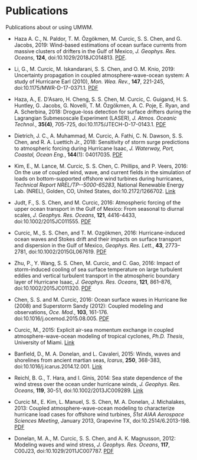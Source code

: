# Publications

Publications about or using UMWM.

* Haza A. C., N. Paldor, T. M. Özgökmen, M. Curcic, S. S. Chen, and G. Jacobs, 2019: Wind-based estimations of ocean surface currents from massive clusters of drifters in the Gulf of Mexico, *J. Geophys. Res. Oceans*, **124**, doi:10.1029/2018JC014813. [PDF](https://github.com/milancurcic/publications/blob/master/Haza_etal_JGR2019.pdf).

* Li, G., M. Curcic, M. Iskandarani, S. S. Chen, and O. M. Knio, 2019: Uncertainty propagation in coupled atmosphere-wave-ocean system: A study of Hurricane Earl (2010), *Mon. Wea. Rev.*, **147**, 221-245, doi:10.1175/MWR-D-17-0371.1. [PDF](https://github.com/milancurcic/publications/blob/master/Li_etal_MWR2019.pdf)

* Haza, A., E. D'Asaro, H. Cheng, S. S. Chen, M. Curcic, C. Guigand, H. S. Huntley, G. Jacobs, G. Novelli, T. M. Özgökmen, A. C. Poje, E. Ryan, and A. Scherbina, 2018: Drogue-loss detection for surface drifters during the Lagrangian Submesoscale Experiment (LASER), *J. Atmos. Oceanic Technol.*, **35(4)**, 705-725, doi:10.1175/JTECH-D-17-0143.1. [PDF](https://github.com/milancurcic/publications/blob/master/Haza_etal_JTECH2018.pdf)

* Dietrich, J. C., A. Muhammad, M. Curcic, A. Fathi, C. N. Dawson, S. S. Chen, and R. A. Luettich Jr., 2018: Sensitivity of storm surge predictions to atmospheric forcing during Hurricane Isaac, *J. Waterway, Port, Coastal, Ocean Eng.*, **144**(1): 04017035. [PDF](https://github.com/milancurcic/publications/blob/master/Dietrich_etal_WWENG2018.pdf)

* Kim, E., M. Lance, M. Curcic, S. S. Chen, C. Phillips, and P. Veers, 2016: On the use of coupled wind, wave, and current fields in the simulation of loads on bottom-supported offshore wind turbines during hurricanes, *Technical Report NREL/TP--5000-65283*, National Renewable Energy Lab. (NREL), Golden, CO, United States, doi:10.2172/1266702. [Link](http://www.osti.gov/scitech/biblio/1266702)

* Judt, F., S. S. Chen, and M. Curcic, 2016: Atmospheric forcing of the upper ocean transport in the Gulf of Mexico: From seasonal to diurnal scales, *J. Geophys. Res. Oceans*, **121**, 4416-4433, doi:10.1002/2015JC011555. [PDF](https://github.com/milancurcic/publications/blob/master/Judt_etal_JGR2016.pdf)

* Curcic, M., S. S. Chen, and T. M. Ozgökmen, 2016: Hurricane-induced ocean waves and Stokes drift and their impacts on surface transport and dispersion in the Gulf of Mexico, *Geophys. Res. Lett.*, **43**, 2773–2781, doi:10.1002/2015GL067619. [PDF](https://github.com/milancurcic/publications/blob/master/Curcic_etal_GRL2016.pdf)

* Zhu, P., Y. Wang, S. S. Chen, M. Curcic, and C. Gao, 2016: Impact of storm-induced cooling of sea surface temperature on large turbulent eddies and vertical turbulent transport in the atmospheric boundary layer of Hurricane Isaac, *J. Geophys. Res. Oceans*, **121**, 861–876, doi:10.1002/2015JC011320. [PDF](https://github.com/milancurcic/publications/blob/master/Zhu_etal_JGR2016.pdf)

* Chen, S. S. and M. Curcic, 2016: Ocean surface waves in Hurricane Ike (2008) and Superstorm Sandy (2012): Coupled modeling and observations, *Oce. Mod.*, **103**, 161-176. doi:10.1016/j.ocemod.2015.08.005. [PDF](https://github.com/milancurcic/publications/blob/master/Chen_and_Curcic_OM2016.pdf)

* Curcic, M., 2015: Explicit air-sea momentum exchange in coupled atmosphere-wave-ocean modeling of tropical cyclones, *Ph.D. Thesis*, University of Miami. [Link](http://scholarlyrepository.miami.edu/oa_dissertations/1512)

* Banfield, D., M. A. Donelan, and L. Cavaleri, 2015: Winds, waves and shorelines from ancient martian seas, *Icarus*, **250**, 368-383, doi:10.1016/j.icarus.2014.12.001. [Link](http://www.sciencedirect.com/science/article/pii/S0019103514006794)

* Reichl, B. G., T. Hara, and I. Ginis, 2014: Sea state dependence of the wind stress over the ocean under hurricane winds, *J. Geophys. Res. Oceans*, **119**, 30-51, doi:10.1002/2013JC009289. [Link](http://onlinelibrary.wiley.com/doi/10.1002/2013JC009289/full)

* Curcic M., E. Kim, L. Manuel, S. S. Chen, M. A. Donelan, J. Michalakes, 2013: Coupled atmosphere-wave-ocean modeling to characterize hurricane load cases for offshore wind turbines, *51st AIAA Aerospace Sciences Meeting*, January 2013, Grapevine TX, doi:10.2514/6.2013-198. [PDF](https://github.com/milancurcic/publications/blob/master/Curcic_etal_AIAA2013.pdf)

* Donelan, M. A., M. Curcic, S. S. Chen, and A. K. Magnusson, 2012: Modeling waves and wind stress, *J. Geophys. Res. Oceans*, **117**, C00J23, doi:10.1029/2011JC007787. [PDF](https://github.com/milancurcic/publications/blob/master/Donelan_etal_JGR2012.pdf)
